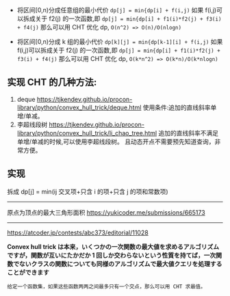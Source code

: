 - 将区间[0,n)分成任意组的最小代价
  `dp[j] = min{dp[i] + f(i,j)`
  如果 f(i,j)可以拆成关于 f2(j) 的一次函数,即
  `dp[j] = min{dp[i] + f1(i)*f2(j) + f3(i) + f4(j)`
  那么可以用 CHT 优化 dp, `O(n^2) => O(n)/O(nlogn)`

- 将区间[0,n)分成 k 组的最小代价
  `dp[k][j] = min{dp[k-1][i] + f(i,j)`
  如果 f(i,j)可以拆成关于 f2(j) 的一次函数,即
  `dp[j] = min{dp[i] + f1(i)*f2(j) + f3(i) + f4(j)`
  那么可以用 CHT 优化 dp, `O(k*n^2) => O(k*n)/O(k*nlogn)`

## 实现 CHT 的几种方法:

1. deque
   https://tjkendev.github.io/procon-library/python/convex_hull_trick/deque.html
   使用条件:追加的直线斜率单增/单减。
2. 李超线段树
   https://tjkendev.github.io/procon-library/python/convex_hull_trick/li_chao_tree.html
   追加的直线斜率不满足单增/单减的时候,可以使用李超线段树。
   且动态开点不需要预先知道查询，非常方便。

## 实现

拆成 dp[j] = min(ij 交叉项+只含 i 的项+只含 j 的项和常数项)

---

原点为顶点的最大三角形面积
https://yukicoder.me/submissions/665173

---

https://atcoder.jp/contests/abc373/editorial/11028

**Convex hull trick は本来，いくつかの一次関数の最大値を求めるアルゴリズムですが，関数が互いにたかだか 1 回しか交わらないという性質を持てば，一次関数でないクラスの関数についても同様のアルゴリズムで最大値クエリを処理することができます**

`给定一个函数集，如果这些函数两两之间最多只有一个交点，那么可以用 CHT 求最值。`
